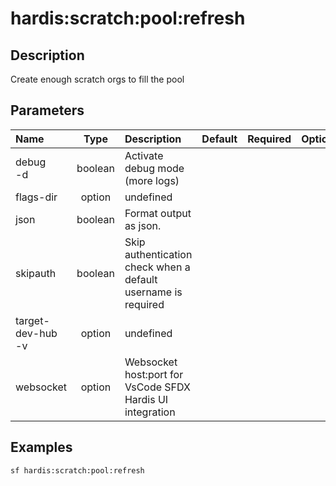 <!-- This file has been generated with command 'sf hardis:doc:plugin:generate'. Please do not update it manually or it may be overwritten -->
# hardis:scratch:pool:refresh

## Description

Create enough scratch orgs to fill the pool

## Parameters

| Name                  |  Type   | Description                                                   | Default | Required | Options |
|:----------------------|:-------:|:--------------------------------------------------------------|:-------:|:--------:|:-------:|
| debug<br/>-d          | boolean | Activate debug mode (more logs)                               |         |          |         |
| flags-dir             | option  | undefined                                                     |         |          |         |
| json                  | boolean | Format output as json.                                        |         |          |         |
| skipauth              | boolean | Skip authentication check when a default username is required |         |          |         |
| target-dev-hub<br/>-v | option  | undefined                                                     |         |          |         |
| websocket             | option  | Websocket host:port for VsCode SFDX Hardis UI integration     |         |          |         |

## Examples

```shell
sf hardis:scratch:pool:refresh
```


